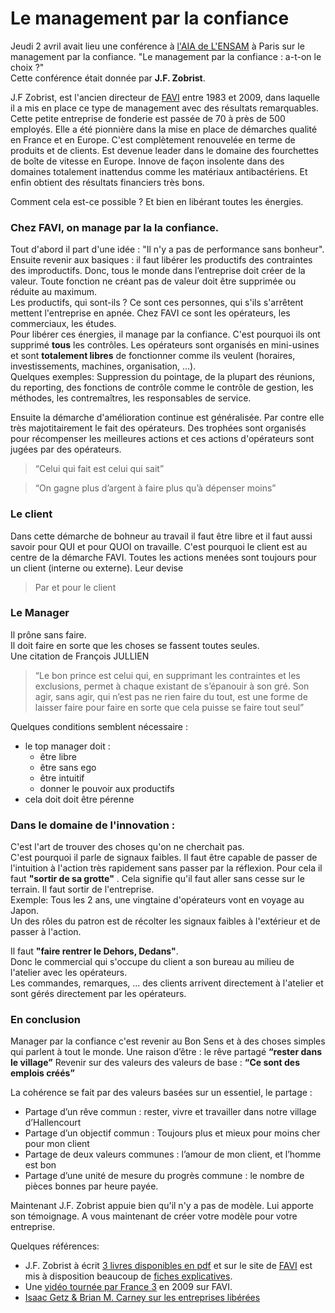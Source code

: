 # Le management par la confiance

Jeudi 2 avril avait lieu une conférence à [l'AIA de L'ENSAM](http://www.aiaensam.com) à Paris sur le management par la confiance.
"Le management par la confiance : a-t-on le choix ?"   
Cette conférence était donnée par **J.F. Zobrist**.

J.F Zobrist, est l'ancien directeur de [FAVI](http://favi.com) entre 1983 et 2009, dans laquelle il a mis en place ce type de management avec des résultats remarquables.   
Cette petite entreprise de fonderie est passée de 70 à près de 500 employés. Elle a été pionnière dans la mise en place de démarches qualité en France et en Europe. C'est complètement renouvelée en terme de produits et de clients. Est devenue leader dans le domaine des fourchettes de boîte de vitesse en Europe. Innove de façon insolente dans des domaines totalement inattendus comme les matériaux antibactériens. Et enfin obtient des résultats financiers très bons.  
  
Comment cela est-ce possible ? Et bien en libérant toutes les énergies.   
  
### Chez FAVI, on manage par la la confiance.   
Tout d'abord il part d'une idée : "Il n'y a pas de performance sans bonheur".  
Ensuite revenir aux basiques : il faut libérer les productifs des contraintes des improductifs. Donc, tous le monde dans l’entreprise doit créer de la valeur. Toute fonction ne créant pas de valeur doit être supprimée ou réduite au maximum.  
Les productifs, qui sont-ils ? Ce sont ces personnes, qui s'ils s'arrêtent mettent l'entreprise en apnée. Chez FAVI ce sont les opérateurs, les commerciaux, les études.  
Pour libérer ces énergies, il manage par la confiance. C'est pourquoi ils ont supprimé **tous** les contrôles. Les opérateurs sont organisés en mini-usines et sont **totalement libres** de fonctionner comme ils veulent (horaires, investissements, machines, organisation, ...).  
Quelques exemples: Suppression du pointage, de la plupart des réunions, du reporting, des fonctions de contrôle comme le contrôle de gestion, les méthodes, les contremaîtres, les responsables de service.   
   
Ensuite la démarche d'amélioration continue est généralisée. Par contre elle très majotitairement le fait des opérateurs. Des trophées sont organisés pour récompenser les meilleures actions et ces actions d'opérateurs sont jugées par des opérateurs.   
> “Celui qui fait est celui qui sait”  

> “On gagne plus d’argent à faire plus qu’à dépenser moins”  

### Le client
Dans cette démarche de bohneur au travail il faut être libre et il faut aussi savoir pour QUI et pour QUOI on travaille. C'est pourquoi le client est au centre de la démarche FAVI.
Toutes les actions menées sont toujours pour un client (interne ou externe).
Leur devise   
> Par et pour le client  

### Le Manager  
Il prône sans faire.  
Il doit faire en sorte que les choses se fassent toutes seules.    
Une citation de François JULLIEN   
  > “Le bon prince est celui qui, en supprimant les contraintes et les exclusions, permet à chaque existant de s’épanouir à son gré. Son agir, sans agir, qui n’est pas ne rien faire du tout, est une forme de laisser faire pour faire en sorte que cela puisse se faire tout seul”

Quelques conditions semblent nécessaire :   
 - le top manager doit :  
   - être libre  
   - être sans ego  
   - être intuitif
   - donner le pouvoir aux productifs
 - cela doit doit être pérenne

### Dans le domaine de l'innovation :  
C'est l'art de trouver des choses qu'on ne cherchait pas.   
C'est pourquoi il parle de signaux faibles. 
Il faut être capable de passer de l'intuition à l'action très rapidement sans passer par la réflexion. 
Pour cela il faut __"sortir de sa grotte"__ . Cela signifie qu'il faut aller sans cesse sur le terrain. Il faut sortir de l'entreprise.  
Exemple: Tous les 2 ans, une vingtaine d'opérateurs vont en voyage au Japon.  
Un des rôles du patron est de récolter les signaux faibles à l'extérieur et de passer à l'action.

Il faut __"faire rentrer le Dehors, Dedans"__.  
Donc le commercial qui s'occupe du client a son bureau au milieu de l'atelier avec les opérateurs.  
Les commandes, remarques, ... des clients arrivent directement à l'atelier et sont gérés directement par les opérateurs.

### En conclusion  
Manager par la confiance c'est revenir au Bon Sens et à des choses simples qui parlent à tout le monde.
Une raison d’être : le rêve partagé 
  __“rester dans le village”__
Revenir sur des valeurs des valeurs de base :
  __“Ce sont des emplois créés”__

La cohérence se fait par des valeurs basées sur un essentiel, le partage :
 - Partage d’un rêve commun : rester, vivre et travailler dans notre village d’Hallencourt
 - Partage d’un objectif commun : Toujours plus et mieux pour moins cher pour mon client
 - Partage de deux valeurs communes : l’amour de mon client, et l’homme est bon
 - Partage d’une unité de mesure du progrès commune : le nombre de pièces bonnes par heure payée.

Maintenant J.F. Zobrist appuie bien qu'il n'y a pas de modèle. Lui apporte son témoignage. A vous maintenant de créer votre modèle pour votre entreprise.



Quelques références: 
 - J.F. Zobrist à écrit [3 livres disponibles en pdf](http://favi.com/managf.php) et sur le site de [FAVI](http://favi.com) est mis à disposition beaucoup de [fiches explicatives](http://favi.com/manago.php).
 - Une [vidéo tournée par France 3](https://www.youtube.com/watch?v=pBTdhwXpKOA) en 2009 sur FAVI.
 - [Isaac Getz & Brian M. Carney sur les entreprises libérées](http://liberteetcie.com/2013/02/edition-poche-de-liberte-cie/)
